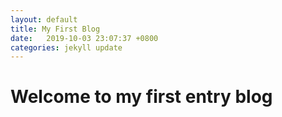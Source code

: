 ```yaml
---
layout: default
title: My First Blog
date:   2019-10-03 23:07:37 +0800
categories: jekyll update
---
```


<h1>Welcome to my first entry blog</h1>